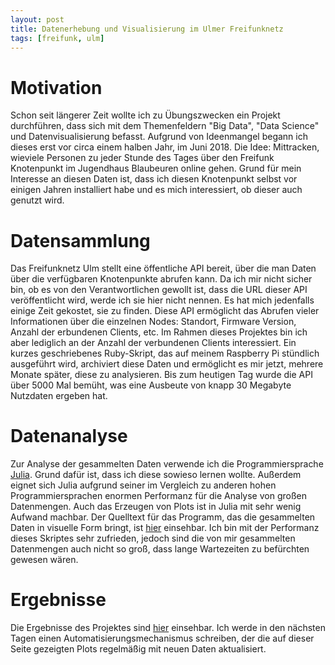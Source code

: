 ```yaml
---
layout: post
title: Datenerhebung und Visualisierung im Ulmer Freifunknetz
tags: [freifunk, ulm]
---
```


# Motivation

Schon seit längerer Zeit wollte ich zu Übungszwecken ein Projekt durchführen, dass sich mit dem Themenfeldern "Big Data", "Data Science" und Datenvisualisierung befasst. Aufgrund von Ideenmangel begann ich dieses erst vor circa einem halben Jahr, im Juni 2018. Die Idee: Mittracken, wieviele Personen zu jeder Stunde des Tages über den Freifunk Knotenpunkt im Jugendhaus Blaubeuren online gehen. Grund für mein Interesse an diesen Daten ist, dass ich diesen Knotenpunkt selbst vor einigen Jahren installiert habe und es mich interessiert, ob dieser auch genutzt wird. 

# Datensammlung

Das Freifunknetz Ulm stellt eine öffentliche API bereit, über die man Daten über die verfügbaren Knotenpunkte abrufen kann. Da ich mir nicht sicher bin, ob es von den Verantwortlichen gewollt ist, dass die URL dieser API veröffentlicht wird, werde ich sie hier nicht nennen. Es hat mich jedenfalls einige Zeit gekostet, sie zu finden. 
Diese API ermöglicht das Abrufen vieler Informationen über die einzelnen Nodes: Standort, Firmware Version, Anzahl der erbundenen Clients, etc. Im Rahmen dieses Projektes bin ich aber lediglich an der Anzahl der verbundenen Clients interessiert.
Ein kurzes geschriebenes Ruby-Skript, das auf meinem Raspberry Pi stündlich ausgeführt wird, archiviert diese Daten und ermöglicht es mir jetzt, mehrere Monate später, diese zu analysieren. Bis zum heutigen Tag wurde die API über 5000 Mal bemüht, was eine Ausbeute von knapp 30 Megabyte Nutzdaten ergeben hat.

# Datenanalyse

Zur Analyse der gesammelten Daten verwende ich die Programmiersprache [Julia](https://julialang.org/). Grund dafür ist, dass ich diese sowieso lernen wollte. Außerdem eignet sich Julia aufgrund seiner im Vergleich zu anderen hohen Programmiersprachen enormen Performanz für die Analyse von großen Datenmengen. Auch das Erzeugen von Plots ist in Julia mit sehr wenig Aufwand machbar. Der Quelltext für das Programm, das die gesammelten Daten in visuelle Form bringt, ist [hier](https://github.com/juril33t/ff-stats/blob/gh-pages/ffanalyse.jl) einsehbar. Ich bin mit der Performanz dieses Skriptes sehr zufrieden, jedoch sind die von mir gesammelten Datenmengen auch nicht so groß, dass lange Wartezeiten zu befürchten gewesen wären.

# Ergebnisse

Die Ergebnisse des Projektes sind [hier](../../../ff-stats/index.html) einsehbar. 
Ich werde in den nächsten Tagen einen Automatisierungsmechanismus schreiben, der die auf dieser Seite gezeigten Plots regelmäßig mit neuen Daten aktualisiert.
